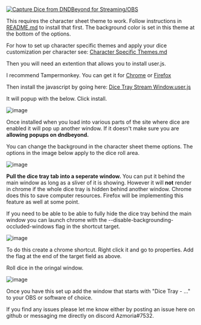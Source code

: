 [![Capture Dice from DNDBeyond for Streaming/OBS](https://user-images.githubusercontent.com/65363489/150996224-001f9634-2a69-435b-8a70-a2190cb8d500.png)](https://youtu.be/mpB4d-lpnRU")


This requires the character sheet theme to work. Follow instructions in <a href="https://github.com/Azmoria/dndbeyonddark/blob/master/README.md">README.md</a> to install that first. The background color is set in this theme at the bottom of the options. 

For how to set up character specific themes and apply your dice customization per character see: <a href="https://github.com/Azmoria/dndbeyonddark/blob/master/Character%20Specific%20Themes.md">Character Specific Themes.md</a>



Then you will need an extention that allows you to install user.js.

 I recommend Tampermonkey. You can get it for <a href="https://chrome.google.com/webstore/detail/tampermonkey/dhdgffkkebhmkfjojejmpbldmpobfkfo?hl=en">Chrome</a> or <a href="https://addons.mozilla.org/en-CA/firefox/addon/tampermonkey/">Firefox</a>


Then install the javascript by going here: <a href="https://github.com/Azmoria/dndbeyonddark/raw/master/Dice%20Tray%20Stream%20Window.user.js">Dice Tray Stream Window.user.js</a>

It will popup with the below. Click install.

![image](https://user-images.githubusercontent.com/65363489/150918125-1e9cd2a0-b1ae-4ec5-acd1-1bbc727c04f9.png)

Once installed when you load into various parts of the site where dice are enabled it will pop up another window. If it doesn't make sure you are **allowing popups on dndbeyond.** 

You can change the background in the character sheet theme options. The options in the image below apply to the dice roll area.

 ![image](https://user-images.githubusercontent.com/65363489/151418937-3e1a7e51-1ed7-49f6-ad6e-166acff479cd.png)


**Pull the dice tray tab into a seperate window.** You can put it behind the main window as long as a sliver of it is showing. However it will **not** render in chrome if the whole dice tray is hidden behind another window. Chrome does this to save computer resources. Firefox will be implementing this feature as well at some point. 

If you need to be able to be able to fully hide the dice tray behind the main window you can launch chrome with the --disable-backgrounding-occluded-windows flag in the shortcut target.

![image](https://user-images.githubusercontent.com/65363489/151623771-bab3c82e-e209-4af5-ace3-7fe890261a23.png)

To do this create a chrome shortcut. Right click it and go to properties. Add the flag at the end of the target field as above.



Roll dice in the oringal window.

![image](https://user-images.githubusercontent.com/65363489/150919806-f34d6935-2fd9-46a3-a255-ed7001ea2802.png)

Once you have this set up add the window that starts with "Dice Tray - ..." to your OBS or software of choice.



If you find any issues please let me know either by posting an issue here on github or messaging me directly on discord Azmoria#7532.




